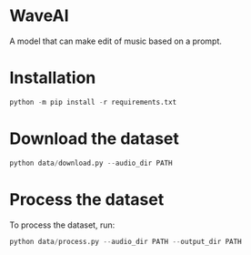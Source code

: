 # WaveAI
A model that can make edit of music based on a prompt.

# Installation

```py
python -m pip install -r requirements.txt
```

# Download the dataset

```py
python data/download.py --audio_dir PATH
```

# Process the dataset

To process the dataset, run:
```py
python data/process.py --audio_dir PATH --output_dir PATH
```